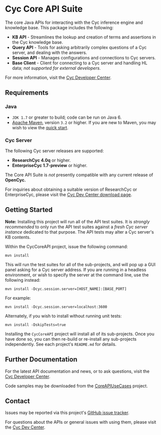 Cyc Core API Suite
==================

The core Java APIs for interacting with the Cyc inference engine and knowledge 
base. This package includes the following:

* **KB API** - Streamlines the lookup and creation of terms and assertions in
  the Cyc knowledge base.
* **Query API** - Tools for asking arbitrarily complex questions of a Cyc
  server, and dealing with the answers.
* **Session API** - Manages configurations and connections to Cyc servers.
* **Base Client** - Client for connecting to a Cyc server and handling HL data;
  _not supported for external developers_.

For more information, visit the [Cyc Developer Center](http://dev.cyc.com/).

Requirements
------------

### Java

* `JDK 1.7` or greater to build; code can be run on Java 6.
* [Apache Maven](http://maven.apache.org/), version `3.2` or
  higher. If you are new to Maven, you may wish to view the
  [quick start](http://maven.apache.org/run-maven/index.html).

### Cyc Server

The following Cyc server releases are supported:

* **ResearchCyc 4.0q** or higher.
* **EnterpriseCyc 1.7-preview** or higher.

The Core API Suite is _not_ presently compatible with any current release of **OpenCyc.**

For inquiries about obtaining a suitable version of ResearchCyc or EnterpriseCyc, please visit the
[Cyc Dev Center download page](http://dev.cyc.com/cyc-api/download.html).

Getting Started
---------------

**Note:** Installing this project will run all of the API test suites. It is
_strongly recommended_ to only run the API test suites against a 
_fresh Cyc server instance_ dedicated to that purpose. The API tests may alter
a Cyc server's KB contents.

Within the CycCoreAPI project, issue the following command:

    mvn install

This will run the test suites for all of the sub-projects, and will pop up a 
GUI panel asking for a Cyc server address. If you are running in a headless 
environment, or wish to specify the server at the command line, use the 
following instead:

    mvn install -Dcyc.session.server=[HOST_NAME]:[BASE_PORT]

For example:

    mvn install -Dcyc.session.server=localhost:3600

Alternately, if you wish to install without running unit tests:

    mvn install -DskipTests=true 

Installing the `CycCoreAPI` project will install all of its sub-projects. Once 
you have done so, you can then re-build or re-install any sub-projects 
independently. See each project's `README.md` for details.

Further Documentation
---------------------

For the latest API documentation and news, or to ask questions, visit the 
[Cyc Developer Center](http://dev.cyc.com/). 

Code samples may be downloaded from the [CoreAPIUseCases](https://github.com/cycorp/CoreAPIUseCases)
project.

Contact
-------

Issues may be reported via this project's
[GitHub issue tracker](https://github.com/cycorp/CycCoreAPI/issues).

For questions about the APIs or general issues with using them, please visit the
[Cyc Dev Center](http://dev.cyc.com/cyc-api/issues.html).
